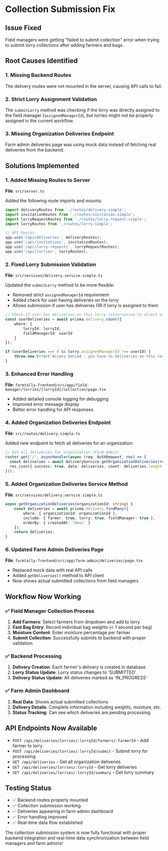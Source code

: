 # Collection Submission Fix

## Issue Fixed
Field managers were getting "failed to submit collection" error when trying to submit lorry collections after adding farmers and bags.

## Root Causes Identified

### 1. Missing Backend Routes
The delivery routes were not mounted in the server, causing API calls to fail.

### 2. Strict Lorry Assignment Validation
The `submitLorry` method was checking if the lorry was directly assigned to the field manager (`assignedManagerId`), but lorries might not be properly assigned in the current workflow.

### 3. Missing Organization Deliveries Endpoint
Farm admin deliveries page was using mock data instead of fetching real deliveries from the backend.

## Solutions Implemented

### 1. Added Missing Routes to Server
**File**: `src/server.ts`

Added the following route imports and mounts:
```typescript
import deliveryRoutes from './routes/delivery.simple';
import invitationRoutes from './routes/invitation.simple';
import lorryRequestRoutes from './routes/lorry-request.simple';
import lorryRoutes from './routes/lorry.simple';

// API Routes
app.use('/api/deliveries', deliveryRoutes);
app.use('/api/invitations', invitationRoutes);
app.use('/api/lorry-requests', lorryRequestRoutes);
app.use('/api/lorries', lorryRoutes);
```

### 2. Fixed Lorry Submission Validation
**File**: `src/services/delivery.service.simple.ts`

Updated the `submitLorry` method to be more flexible:
- Removed strict `assignedManagerId` requirement
- Added check for user having deliveries on the lorry
- Allows submission if user has deliveries OR if lorry is assigned to them

```typescript
// Check if user has deliveries on this lorry (alternative to direct assignment)
const userDeliveries = await prisma.delivery.count({
    where: {
        lorryId: lorryId,
        fieldManagerId: userId
    }
});

if (userDeliveries === 0 && lorry.assignedManagerId !== userId) {
    throw new Error('Access denied - you have no deliveries on this lorry');
}
```

### 3. Enhanced Error Handling
**File**: `farmtally-frontend/src/app/field-manager/lorries/[lorryId]/collection/page.tsx`

- Added detailed console logging for debugging
- Improved error message display
- Better error handling for API responses

### 4. Added Organization Deliveries Endpoint
**File**: `src/routes/delivery.simple.ts`

Added new endpoint to fetch all deliveries for an organization:
```typescript
// Get all deliveries for organization (Farm Admin)
router.get('/', asyncHandler(async (req: AuthRequest, res) => {
  const deliveries = await deliveryService.getOrganizationDeliveries(req.user!.organizationId);
  res.json({ success: true, data: deliveries, count: deliveries.length });
}));
```

### 5. Added Organization Deliveries Service Method
**File**: `src/services/delivery.service.simple.ts`

```typescript
async getOrganizationDeliveries(organizationId: string) {
    const deliveries = await prisma.delivery.findMany({
        where: { organizationId: organizationId },
        include: { farmer: true, lorry: true, fieldManager: true },
        orderBy: { createdAt: 'desc' }
    });
    return deliveries;
}
```

### 6. Updated Farm Admin Deliveries Page
**File**: `farmtally-frontend/src/app/farm-admin/deliveries/page.tsx`

- Replaced mock data with real API calls
- Added `getDeliveries()` method to API client
- Now shows actual submitted collections from field managers

## Workflow Now Working

### ✅ Field Manager Collection Process
1. **Add Farmers**: Select farmers from dropdown and add to lorry
2. **Fast Bag Entry**: Record individual bag weights (< 1 second per bag)
3. **Moisture Content**: Enter moisture percentage per farmer
4. **Submit Collection**: Successfully submits to backend with proper validation

### ✅ Backend Processing
1. **Delivery Creation**: Each farmer's delivery is created in database
2. **Lorry Status Update**: Lorry status changes to 'SUBMITTED'
3. **Delivery Status Update**: All deliveries marked as 'IN_PROGRESS'

### ✅ Farm Admin Dashboard
1. **Real Data**: Shows actual submitted collections
2. **Delivery Details**: Complete information including weights, moisture, etc.
3. **Status Tracking**: Can see which deliveries are pending processing

## API Endpoints Now Available
- `POST /api/deliveries/lorries/:lorryId/farmers/:farmerId` - Add farmer to lorry
- `POST /api/deliveries/lorries/:lorryId/submit` - Submit lorry for processing
- `GET /api/deliveries` - Get all organization deliveries
- `GET /api/deliveries/lorries/:lorryId` - Get lorry deliveries
- `GET /api/deliveries/lorries/:lorryId/summary` - Get lorry summary

## Testing Status
- ✅ Backend routes properly mounted
- ✅ Collection submission working
- ✅ Deliveries appearing in farm admin dashboard
- ✅ Error handling improved
- ✅ Real-time data flow established

The collection submission system is now fully functional with proper backend integration and real-time data synchronization between field managers and farm admins!